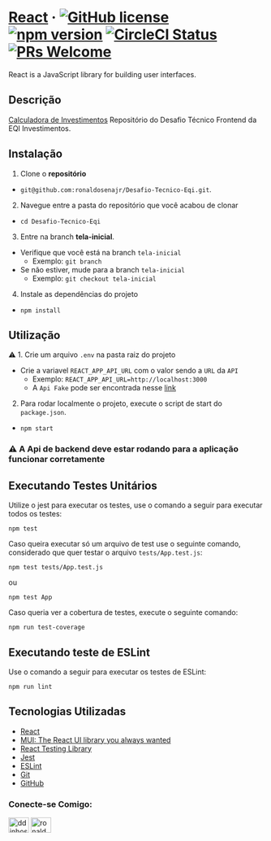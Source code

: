 # [React](https://reactjs.org/) &middot; [![GitHub license](https://img.shields.io/badge/license-MIT-blue.svg)](https://github.com/facebook/react/blob/main/LICENSE) [![npm version](https://img.shields.io/npm/v/react.svg?style=flat)](https://www.npmjs.com/package/react) [![CircleCI Status](https://circleci.com/gh/facebook/react.svg?style=shield&circle-token=:circle-token)](https://circleci.com/gh/facebook/react) [![PRs Welcome](https://img.shields.io/badge/PRs-welcome-brightgreen.svg)](https://reactjs.org/docs/how-to-contribute.html#your-first-pull-request)

React is a JavaScript library for building user interfaces.

## Descrição

[Calculadora de Investimentos](https://github.com/ronaldosenajr/Desafio-Tecnico-Eqi) Repositório do Desafio Técnico Frontend da EQI Investimentos.

## Instalação

1. Clone o **repositório**

- `git@github.com:ronaldosenajr/Desafio-Tecnico-Eqi.git`.

2. Navegue entre a pasta do repositório que você acabou de clonar

- `cd Desafio-Tecnico-Eqi`

3. Entre na branch **tela-inicial**.

- Verifique que você está na branch `tela-inicial`
  - Exemplo: `git branch`
- Se não estiver, mude para a branch `tela-inicial`
  - Exemplo: `git checkout tela-inicial`

4. Instale as dependências do projeto

- `npm install`

## Utilização

⚠️ 1. Crie um arquivo `.env` na pasta raiz do projeto

- Crie a variavel `REACT_APP_API_URL` com o valor sendo a `URL` da `API`
  - Exemplo: `REACT_APP_API_URL=http://localhost:3000`
  - A `Api Fake` pode ser encontrada nesse [link](https://github.com/eqi-investimentos/desafio-fake-api)

2. Para rodar localmente o projeto, execute o script de start do `package.json`.

- `npm start`

### ⚠️ A Api de backend deve estar rodando para a aplicação funcionar corretamente

## Executando Testes Unitários
Utilize o jest para executar os testes, use o comando a seguir para executar todos os testes:
```
npm test
```
Caso queira executar só um arquivo de test use o seguinte comando, considerado que quer testar o arquivo `tests/App.test.js`:
```
npm test tests/App.test.js
```
ou

```
npm test App
```

Caso queria ver a cobertura de testes, execute o seguinte comando:
```
npm run test-coverage
```
## Executando teste de ESLint
Use o comando a seguir para executar os testes de ESLint:
```
npm run lint
```

## Tecnologias Utilizadas
- [React](https://reactjs.org/)
- [MUI: The React UI library you always wanted](https://mui.com/pt/)
- [React Testing Library](https://testing-library.com/docs/react-testing-library/intro)
- [Jest](https://jestjs.io/pt-BR/)
- [ESLint](https://eslint.org/)
- [Git](https://git-scm.com/)
- [GitHub](https://github.com/)

<h3 align="left">Conecte-se Comigo:</h3>
<p align="left">
<a href="https://twitter.com/ddinhos" target="blank"><img align="center" src="https://raw.githubusercontent.com/rahuldkjain/github-profile-readme-generator/master/src/images/icons/Social/twitter.svg" alt="ddinhos" height="30" width="40" /></a>
<a href="https://linkedin.com/in/ronaldo-sena-junior" target="blank"><img align="center" src="https://raw.githubusercontent.com/rahuldkjain/github-profile-readme-generator/master/src/images/icons/Social/linked-in-alt.svg" alt="ronaldo-sena-junior" height="30" width="40" /></a>
</p>
